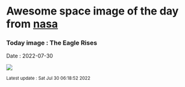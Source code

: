 
# Awesome space image of the day from [nasa](https://api.nasa.gov/)

### Today image : The Eagle Rises

Date : 2022-07-30


![](https://apod.nasa.gov/apod/image/2207/AS11JK44-6633-34_1100px.jpg)

<small>Latest update : Sat Jul 30 06:18:52 2022</small>


